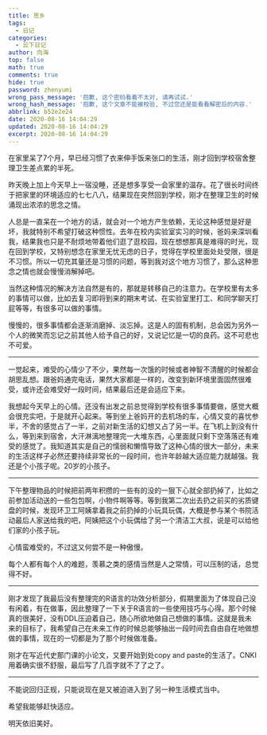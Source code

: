 ```yaml
---
title: 思乡
tags:
  - 日记
categories:
  - 云下日记
author: 向海
top: false
math: true
comments: true
hide: true
password: zhenyumi
wrong_pass_message: '抱歉, 这个密码看着不太对, 请再试试.'
wrong_hash_message: '抱歉, 这个文章不能被校验, 不过您还是能看看解密后的内容.'
abbrlink: b52e2e24
date: 2020-08-16 14:04:29
updated: 2020-08-16 14:04:29
excerpt: 2020-08-16 14:04:29
---
```


在家里呆了7个月，早已经习惯了衣来伸手饭来张口的生活，刚才回到学校宿舍整理卫生差点累的半死。

昨天晚上加上今天早上一宿没睡，还是想多享受一会家里的温存。花了很长时间终于把家里的环境适应的七七八八，结果现在突然回到学校，刚才在整理卫生的时候涌现出浓浓的思念之情。

人总是一直呆在一个地方的话，就会对一个地方产生依赖，无论这种感觉是好是坏，我就特别不希望打破这种惯性。去年在校内实验室实习的时候，爸妈来深圳看我，结果我也只是不耐烦地带着他们逛了逛校园，现在想想那真是难得的时光，现在回到学校，又特别想念在家里无忧无虑的日子，觉得在学校里面处处受限，很是不习惯。所以一切充其量还是习惯的问题，等到我对这个地方习惯了，那么这种思念之情也就会慢慢消解掉吧。

当然这种情况的解决方法自然是有的，那就是转移自己的注意力。在学校里有太多的事情可以做，比如去复习即将到来的期末考试、在实验室里打工、和同学聊天打屁等等，有很多可以做的事情。

慢慢的，很多事情都会逐渐消磨掉、淡忘掉。这是人的固有机制，总会因为另外一个人的微笑而忘记之前其他人给予自己的好，又说记忆是一切的良药。这不可悲也不可爱。

---

一觉起来，难受的心情少了不少，果然每一次饿的时候或者神智不清醒的时候都会胡思乱想。跟爸妈通完电话，果然大家都是一样的，改变到新环境里面固然很难受，或许还会难受好一段时间，结果最后还是会适应下来。

我想起今天早上的心情。还没有出发之前总觉得到学校有很多事情要做，感觉大概会很充实吧，于是就开心起来。等到坐上爸妈开的去机场的车，心情又变的喜忧参半，不舍的感觉占了一半，之前对新生活的幻想又占了另一半。在飞机上到没有什么，等到来到宿舍，大汗淋漓地整理完一大堆东西，心里面就只剩下空落落还有难受的感觉了。我知道其实是自己的懦弱和懒惰导致了这种心情的很大一部分，未来的生活这样子必然还要持续非常长的一段时间，也许年龄越大适应能力就越强。我还是个小孩子呢。20岁的小孩子。

---

下午整理物品的时候把前两年积攒的一些有的没的一狠下心就全部扔掉了，比如之前参加活动送的一些包包啊，小物件啊等等。等到我第二次出去扔之前买的劣质键盘的时候，发现环卫工阿姨拿着我之前扔掉的小玩具玩偶，大概是参与某个书院活动最后人家送给我的吧，阿姨把这个小玩偶给了另一个清洁工大叔，说是可以给他们家的小孩子玩。

心情蛮难受的，不过这又何尝不是一种傲慢。

每个人都有每个人的难题，羡慕之类的感情当然是人之常情，可以压制的话，总觉得不好。

---

刚才发现了我最后没有整理完的R语言的功效分析部分，假期里面为了体现自己没有闲着，有在做事，因此整理了一下关于R语言的一些使用技巧与心得。那个时候真的很美好，没有DDL压迫着自己，随心所欲地做自己想做的事情。这就是我未来的目标了，我希望自己在未来工作的时候总能够抽出一段时间去自由自在地做想做的事情，现在的一切都是为了那个时候做准备。

刚才在写近代史那门课的小论文，又要开始到处copy and paste的生活了。CNKI用着确实很不舒服，最后写了几百字就不了了之了。

---

不能说回归正规，只能说现在是又被迫进入到了另一种生活模式当中。

希望我能够赶快适应。

明天依旧美好。

